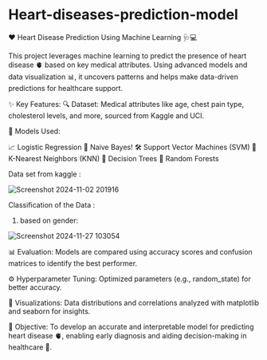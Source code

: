 # Heart-diseases-prediction-model


❤️ Heart Disease Prediction Using Machine Learning 🩺💻


This project leverages machine learning to predict the presence of heart disease 🫀 based on key medical attributes. Using advanced models and data visualization 📊, it uncovers patterns and helps make data-driven predictions for healthcare support.



✨ Key Features:
🔍 Dataset: Medical attributes like age, chest pain type, cholesterol levels, and more, sourced from Kaggle and UCI.



🧠 Models Used:

📈 Logistic Regression
🤖 Naive Bayes!
🛠️ Support Vector Machines (SVM)
👣 K-Nearest Neighbors (KNN)
🌳 Decision Trees
🌲 Random Forests


Data set from kaggle : 


![Screenshot 2024-11-02 201916](https://github.com/user-attachments/assets/8e6a7503-046f-4987-bf5c-bdd800797abc)




Classification of the Data :

1) based on gender:

![Screenshot 2024-11-27 103054](https://github.com/user-attachments/assets/1de1fca7-d05e-48f5-bf35-b5b8e6bdc5a0)





📊 Evaluation: Models are compared using accuracy scores and confusion matrices to identify the best performer.

⚙️ Hyperparameter Tuning: Optimized parameters (e.g., random_state) for better accuracy.

🎨 Visualizations: Data distributions and correlations analyzed with matplotlib and seaborn for insights.

🎯 Objective:
To develop an accurate and interpretable model for predicting heart disease 🫀, enabling early diagnosis and aiding decision-making in healthcare 🏥.






